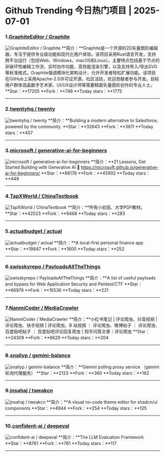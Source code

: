 # Github Trending 今日热门项目 | 2025-07-01
### 1.[GraphiteEditor / Graphite](https://github.com/GraphiteEditor/Graphite)

![GraphiteEditor / Graphite](https://repository-images.githubusercontent.com/258967860/10e3a8b4-f1af-4c0c-aa7e-aae3f62b9ad2)
**简介：**Graphite是一个开源的2D矢量图形编辑器，专注于提供专业级功能和现代化用户体验。该项目采用Rust语言开发，支持跨平台运行（包括Web、Windows、macOS和Linux）。主要特点包括基于节点的非破坏性编辑工作流、实时协作功能、高性能渲染引擎，以及支持导入/导出SVG等标准格式。Graphite强调模块化架构设计，允许开发者轻松扩展功能。该项目在GitHub上采用Apache-2.0许可证开源，社区活跃，欢迎贡献者参与开发。目标用户群体涵盖数字艺术家、UI/UX设计师等需要精密矢量图形创作的专业人士。
**Star：**17205
**Fork：**748
**Today stars：**1775

---

### 2.[twentyhq / twenty](https://github.com/twentyhq/twenty)

![twentyhq / twenty](https://repository-images.githubusercontent.com/572984571/ef151ee9-3060-418b-bf88-cb689ab78c7b)
**简介：**Building a modern alternative to Salesforce, powered by the community.
**Star：**32643
**Fork：**3611
**Today stars：**457

---

### 3.[microsoft / generative-ai-for-beginners](https://github.com/microsoft/generative-ai-for-beginners)

![microsoft / generative-ai-for-beginners](https://repository-images.githubusercontent.com/655806940/88f66022-a0f3-4ad7-b3c8-a0628db51c69)
**简介：**21 Lessons, Get Started Building with Generative AI 🔗 https://microsoft.github.io/generative-ai-for-beginners/
**Star：**88176
**Fork：**45902
**Today stars：**449

---

### 4.[TapXWorld / ChinaTextbook](https://github.com/TapXWorld/ChinaTextbook)

![TapXWorld / ChinaTextbook](https://opengraph.githubassets.com/aa1febf88513a939ba9e3b1ce12bf617493ef799589725af4ecbcabad4886f60/TapXWorld/ChinaTextbook)
**简介：**所有小初高、大学PDF教材。
**Star：**42523
**Fork：**9468
**Today stars：**283

---

### 5.[actualbudget / actual](https://github.com/actualbudget/actual)

![actualbudget / actual](https://opengraph.githubassets.com/b9014068f436393b30ec2380442d375ae24ea51e9fdbc0894313823613b8919f/actualbudget/actual)
**简介：**A local-first personal finance app
**Star：**19847
**Fork：**1600
**Today stars：**252

---

### 6.[swisskyrepo / PayloadsAllTheThings](https://github.com/swisskyrepo/PayloadsAllTheThings)

![swisskyrepo / PayloadsAllTheThings](https://repository-images.githubusercontent.com/71220757/c7175e80-dafd-11ea-8e0b-9c42c639ae35)
**简介：**A list of useful payloads and bypass for Web Application Security and Pentest/CTF
**Star：**66979
**Fork：**15536
**Today stars：**221

---

### 7.[NanmiCoder / MediaCrawler](https://github.com/NanmiCoder/MediaCrawler)

![NanmiCoder / MediaCrawler](https://opengraph.githubassets.com/935f67fb3aeb4c0c29e30f4597bc671cbac7af349f04f9eed15933a7dd6a4894/NanmiCoder/MediaCrawler)
**简介：**小红书笔记 | 评论爬虫、抖音视频 | 评论爬虫、快手视频 | 评论爬虫、B 站视频 ｜ 评论爬虫、微博帖子 ｜ 评论爬虫、百度贴吧帖子 ｜ 百度贴吧评论回复爬虫 | 知乎问答文章｜评论爬虫
**Star：**24309
**Fork：**6629
**Today stars：**204

---

### 8.[snailyp / gemini-balance](https://github.com/snailyp/gemini-balance)

![snailyp / gemini-balance](https://opengraph.githubassets.com/bcdf97144899ee93c84a81c456df18097c744623afec5b415aa28cb2b7bc8203/snailyp/gemini-balance)
**简介：**Gemini polling proxy service （gemini轮询代理服务）
**Star：**2123
**Fork：**360
**Today stars：**162

---

### 9.[jnsahaj / tweakcn](https://github.com/jnsahaj/tweakcn)

![jnsahaj / tweakcn](https://opengraph.githubassets.com/0b4ad5e88e0059ec1fbb905f2894fcdf6bcd96b0e1f441df5e290c10ec60b318/jnsahaj/tweakcn)
**简介：**A visual no-code theme editor for shadcn/ui components
**Star：**4944
**Fork：**254
**Today stars：**125

---

### 10.[confident-ai / deepeval](https://github.com/confident-ai/deepeval)

![confident-ai / deepeval](https://opengraph.githubassets.com/43dc7bde1379994041e605d1a505856d571570c07796c15319519e680f4b0d31/confident-ai/deepeval)
**简介：**The LLM Evaluation Framework
**Star：**8761
**Fork：**761
**Today stars：**117

---

